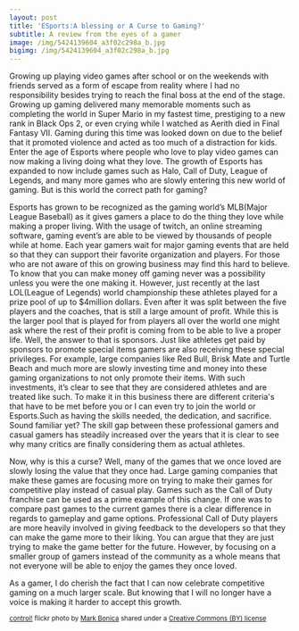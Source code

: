 ```yaml
---
layout: post
title: 'ESports:A blessing or A Curse to Gaming?'
subtitle: A review from the eyes of a gamer
image: /img/5424139604_a3f02c298a_b.jpg
bigimg: /img/5424139604_a3f02c298a_b.jpg
---
```


Growing up playing video games after school or on the weekends with friends served as a form of escape from reality where I had no responsibility besides trying to reach the final boss at the end of the stage. Growing up gaming delivered many memorable moments such as completing the world in Super Mario in my fastest time, prestiging to a new rank in Black Ops 2, or even crying while I watched as Aerith died in Final Fantasy VII. Gaming during this time was looked down on due to the belief that it promoted violence and acted as too much of a distraction for kids. Enter the age of Esports where people who love to play video games can now making a living doing what they love. The growth of Esports has expanded to now include games such as Halo, Call of Duty, League of Legends, and many more games who are slowly entering this new world of gaming. But is this world the correct path for gaming?

Esports has grown to be recognized as the gaming world’s MLB(Major League Baseball) as it gives gamers a place to do the thing they love while making a proper living. With the usage of twitch, an online streaming software, gaming event’s are able to be viewed by thousands of people while at home. Each year gamers wait for major gaming events that are held so that they can support their favorite organization and players. For those who are not aware of this on growing business may find this hard to believe. To know that you can make money off gaming never was a possibility unless you were the one making it. However, just recently at the last LOL(League of Legends) world championship these athletes played for a prize pool of up to $4million dollars. Even after it was split between the five players and the coaches, that is still a large amount of profit. While this is the larger pool that is played for from players all over the world one might ask where the rest of their profit is coming from to be able to live a proper life. Well, the answer to that is sponsors. Just like athletes get paid by sponsors to promote special items gamers are also receiving these special privileges. For example, large companies like Red Bull, Brisk Mate and Turtle Beach and much more are slowly investing time and money into these gaming organizations to not only promote their items. With such investments, it’s clear to see that they are considered athletes and are treated like such. To make it in this business there are different criteria's that have to be met before you or I can even try to join the world or Esports.Such as having the skills needed, the dedication, and sacrifice. Sound familiar yet? The skill gap between these professional gamers and casual gamers has steadily increased over the years that it is clear to see why many critics are finally considering them as actual athletes.

Now, why is this a curse? Well, many of the games that we once loved are slowly losing the value that they once had. Large gaming companies that make these games are focusing more on trying to make their games for competitive play instead of casual play. Games such as the Call of Duty franchise can be used as a prime example of this change. If one was to compare past games to the current games there is a clear difference in regards to gameplay and game options. Professional Call of Duty players are more heavily involved in giving feedback to the developers so that they can make the game more to their liking. You can argue that they are just trying to make the game better for the future. However, by focusing on a smaller group of gamers instead of the community as a whole means that not everyone will be able to enjoy the games they once loved.

As a gamer, I do cherish the fact that I can now celebrate competitive gaming on a much larger scale. But knowing that I will no longer have a voice is making it harder to accept this growth.





<small><a title="control!" href="https://flickr.com/photos/23119666@N03/5424139604">control!</a> flickr photo by <a href="https://flickr.com/people/23119666@N03">Mark Bonica</a> shared under a <a href="https://creativecommons.org/licenses/by/2.0/">Creative Commons (BY) license</a> </small>
